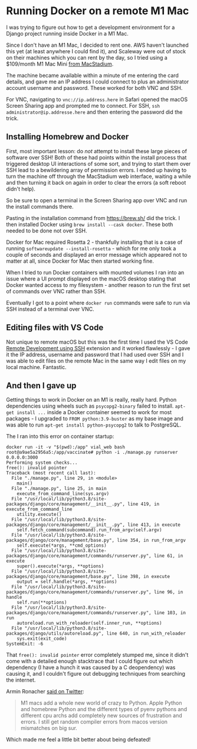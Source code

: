 # Running Docker on a remote M1 Mac

I was trying to figure out how to get a development environment for a Django project running inside Docker in a M1 Mac.

Since I don't have an M1 Mac, I decided to rent one. AWS haven't launched this yet (at least anywhere I could find it), and Scaleway were out of stock on their machines which you can rent by the day, so I tried using a $109/month M1 Mac Mini [from MacStadium](https://www.macstadium.com/m1-mini).

The machine became available within a minute of me entering the card details, and gave me an IP address I could connect to plus an administrator account username and password. These worked for both VNC and SSH.

For VNC, navigating to `vnc://ip.address.here` in Safari opened the macOS Screen Sharing app and prompted me to connect. For SSH, `ssh administrator@ip.addresse.here` and then entering the password did the trick.

## Installing Homebrew and Docker

First, most important lesson: do _not_ attempt to install these large pieces of software over SSH! Both of these had points within the install process that triggered desktop UI interactions of some sort, and trying to start them over SSH lead to a bewildering array of permission errors. I ended up having to turn the machine off through the MacStadium web interface, waiting a while and then turning it back on again in order to clear the errors (a soft reboot didn't help).

So be sure to open a terminal in the Screen Sharing app over VNC and run the install commands there.

Pasting in the installation command from https://brew.sh/ did the trick. I then installed Docker using `brew install --cask docker`. These both needed to be done not over SSH.

Docker for Mac required Rosetta 2 - thankfully installing that is a case of running `softwareupdate --install-rosetta` - which for me only took a couple of seconds and displayed an error message which appeared not to matter at all, since Docker for Mac then started working fine.

When I tried to run Docker containers with mounted volumes I ran into an issue where a UI prompt displayed on the macOS desktop stating that Docker wanted access to my filesystem - another reason to run the first set of commands over VNC rather than SSH.

Eventually I got to a point where `docker run` commands were safe to run via SSH instead of a terminal over VNC.

## Editing files with VS Code

Not unique to remote macOS but this was the first time I used the VS Code [Remote Development using SSH](https://code.visualstudio.com/docs/remote/ssh) extension and it worked flawlessly - I gave it the IP address, username and password that I had used over SSH and I was able to edit files on the remote Mac in the same way I edit files on my local machine. Fantastic.

## And then I gave up

Getting things to work in Docker on an M1 is really, really hard. Python dependencies using wheels such as `psycopg2-binary` failed to install. `apt-get install ...` inside a Docker container seemed to work for most packages - I upgraded to `FROM python:3.9-buster` as my base image and was able to run `apt-get install python-psycopg2` to talk to PostgreSQL.

The I ran into this error on container startup:

```
docker run -it -v "$(pwd):/app" vial_web bash
root@a9ae5a2956a5:/app/vaccinate# python -i ./manage.py runserver 0.0.0.0:3000
Performing system checks...
free(): invalid pointer
Traceback (most recent call last):
  File "./manage.py", line 29, in <module>
    main()
  File "./manage.py", line 25, in main
    execute_from_command_line(sys.argv)
  File "/usr/local/lib/python3.8/site-packages/django/core/management/__init__.py", line 419, in execute_from_command_line
    utility.execute()
  File "/usr/local/lib/python3.8/site-packages/django/core/management/__init__.py", line 413, in execute
    self.fetch_command(subcommand).run_from_argv(self.argv)
  File "/usr/local/lib/python3.8/site-packages/django/core/management/base.py", line 354, in run_from_argv
    self.execute(*args, **cmd_options)
  File "/usr/local/lib/python3.8/site-packages/django/core/management/commands/runserver.py", line 61, in execute
    super().execute(*args, **options)
  File "/usr/local/lib/python3.8/site-packages/django/core/management/base.py", line 398, in execute
    output = self.handle(*args, **options)
  File "/usr/local/lib/python3.8/site-packages/django/core/management/commands/runserver.py", line 96, in handle
    self.run(**options)
  File "/usr/local/lib/python3.8/site-packages/django/core/management/commands/runserver.py", line 103, in run
    autoreload.run_with_reloader(self.inner_run, **options)
  File "/usr/local/lib/python3.8/site-packages/django/utils/autoreload.py", line 640, in run_with_reloader
    sys.exit(exit_code)
SystemExit: -6
```
That `free(): invalid pointer` error completely stumped me, since it didn't come with a detailed enough stacktrace that I could figure out which dependency (I have a hunch it was caused by a C deopendency) was causing it, and I couldn't figure out debugging techniques from searching the internet.

Armin Ronacher [said on Twitter](https://twitter.com/mitsuhiko/status/1397266788262584325):

> M1 macs add a whole new world of crazy to Python. Apple Python and homebrew Python and the different types of pyenv pythons and different cpu archs add completely new sources of frustration and errors. I still get random compiler errors from macos version mismatches on big sur.

Which made me feel a little bit better about being defeated!
